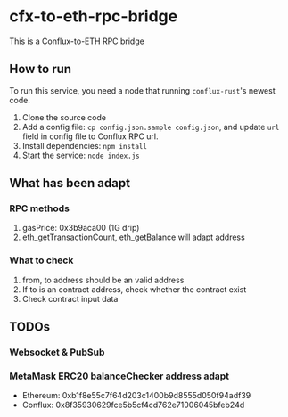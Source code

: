 # cfx-to-eth-rpc-bridge

This is a Conflux-to-ETH RPC bridge

## How to run

To run this service, you need a node that running `conflux-rust`'s newest code.

1. Clone the source code
2. Add a config file: `cp config.json.sample config.json`, and update `url` field in config file to Conflux RPC url.
3. Install dependencies: `npm install`
4. Start the service: `node index.js`

## What has been adapt

### RPC methods

1. gasPrice: 0x3b9aca00 (1G drip)
2. eth_getTransactionCount, eth_getBalance will adapt address

### What to check

1. from, to address should be an valid address
2. If to is an contract address, check whether the contract exist
3. Check contract input data

## TODOs

### Websocket & PubSub

### MetaMask ERC20 balanceChecker address adapt

* Ethereum: 0xb1f8e55c7f64d203c1400b9d8555d050f94adf39
* Conflux: 0x8f35930629fce5b5cf4cd762e71006045bfeb24d